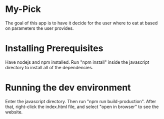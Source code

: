 # My-Pick
The goal of this app is to have it decide for the user where to eat at
based on parameters the user provides.

# Installing Prerequisites
Have nodejs and npm installed. Run "npm install" inside the javascript directory to install all of the dependencies.

# Running the dev environment
Enter the javascript directory. Then run "npm run build-production". After that, right-click the index.html file, and select "open in browser" to see the website.